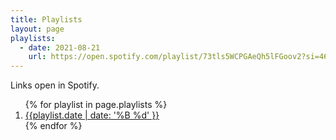 ```yaml
---
title: Playlists
layout: page
playlists:
  - date: 2021-08-21
    url: https://open.spotify.com/playlist/73tls5WCPGAeQh5lFGoov2?si=466e5b4245124dab
---
```


Links open in Spotify.

<ol>
{% for playlist in page.playlists %}
    <li>
        <a href="{{ playlist.url }}">{{playlist.date | date: '%B %d' }}</a>
    </li>
{% endfor %}
</ol>
